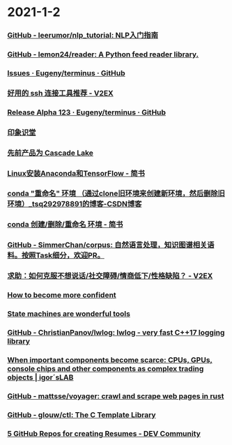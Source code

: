 
# 2021-1-2

### [GitHub - leerumor/nlp_tutorial: NLP入门指南](https://github.com/leerumor/nlp_tutorial)

### [GitHub - lemon24/reader: A Python feed reader library.](https://github.com/lemon24/reader)

### [Issues · Eugeny/terminus · GitHub](https://github.com/Eugeny/terminus/issues)

### [好用的 ssh 连接工具推荐 - V2EX](https://www.v2ex.com/t/740849)

### [Release Alpha 123 · Eugeny/terminus · GitHub](https://github.com/Eugeny/terminus/releases/tag/v1.0.123)

### [印象识堂](https://www.yinxiang.com/everhub/note/0ffe0e90-1491-4493-a095-f623e6e7e632)

### [先前产品为  Cascade Lake](https://ark.intel.com/content/www/cn/zh/ark/products/codename/124664/cascade-lake.html)

### [Linux安装Anaconda和TensorFlow - 简书](https://www.jianshu.com/p/d01aabf7bd65)

### [conda "重命名" 环境 （通过clone旧环境来创建新环境，然后删除旧环境）_tsq292978891的博客-CSDN博客](https://blog.csdn.net/tsq292978891/article/details/89204525)

### [conda 创建/删除/重命名 环境 - 简书](https://www.jianshu.com/p/7265011ba3f2)

### [GitHub - SimmerChan/corpus: 自然语言处理，知识图谱相关语料。按照Task细分，欢迎PR。](https://github.com/SimmerChan/corpus)

### [求助：如何克服不想说话/社交障碍/情商低下/性格缺陷？ - V2EX](https://www.v2ex.com/t/740887)

### [How to become more confident](https://aliabdaal.com/how-to-become-more-confident/)

### [State machines are wonderful tools](https://nullprogram.com/blog/2020/12/31/)

### [GitHub - ChristianPanov/lwlog: lwlog - very fast C++17 logging library](https://github.com/ChristianPanov/lwlog)

### [When important components become scarce: CPUs, GPUs, console chips and other components as complex trading objects | igor´sLAB](https://www.igorslab.de/en/if-important-components-will-become-shortage-cpus-gpus-console-chips-and-other-components-as-complex-handle-object/)

### [GitHub - mattsse/voyager: crawl and scrape web pages in rust](https://github.com/mattsse/voyager)

### [GitHub - glouw/ctl: The C Template Library](https://github.com/glouw/ctl)

### [5 GitHub Repos for creating Resumes - DEV Community](https://dev.to/ns23/5-github-repos-for-creating-resumes-e3k)